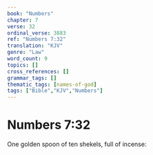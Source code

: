 ```yaml
---
book: "Numbers"
chapter: 7
verse: 32
ordinal_verse: 3883
ref: "Numbers 7:32"
translation: "KJV"
genre: "Law"
word_count: 9
topics: []
cross_references: []
grammar_tags: []
thematic_tags: [names-of-god]
tags: ["Bible","KJV","Numbers"]
---
```


# Numbers 7:32

One golden spoon of ten shekels, full of incense:
